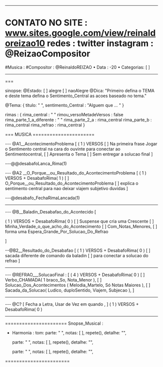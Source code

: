 
-----------------------------------------
CONTATO NO SITE : www.sites.google.com/view/reinaldoreizao10
redes : twitter instagram : @ReizaoCompositor
===
#Musica :
#Compositor : @ReinaldoREIZAO
• Data :  -20
• Categorias: [  ]

-----------------------------------------
===

sinopse:
@Estado:  [ ] alegre [  ] naoAlegre
@Dica: "Primeiro defina o TEMA e deste tema defina o Sentimento_Central as acoes baseado no tema."

@Tema: {
  titulo: " ",
  sentimento_Central : "Alguem que ... "
}

rimas : {
  rima_central : " "
  rimou_versoMetadeVersos : false
  rima_parte_1_a_diferente : " "
  rima_parte_2_a : rima_central
  rima_parte_b : rima_central
  rima_refrao : rima_central
}

=== MUSICA ======================

--- @A1__AcontecimentoProblema [
  ( 1 ) VERSOS
  [ ] Na primeira frase Jogar o Sentimento central na cara do ouvinte para conectar ao Sentimentocentral,
  [ ] Apresenta o Tema
  [ ] Sem entregar a solucao final
]



---@@desabafoLanca_Rima(1)



--- @A2 __O_Porque__ou_Resultado_do_AcontecimentoProblema [
  ( 1 ) VERSOS + DesabafoRima( 1 )
  [  ] O_Porque__ou_Resultado_do_AcontecimentoProblema
  [ ] explica o sentimento central para nao deixar viajem subjetivo duvidas
]



---@desabafo_FechaRimaLancada(1)


-----------------------------------------
--- @B__Baladin_Desabafao_do_Acontecido   [

  ( 1 ) VERSOS + DesabafoRima( 0 )
  [ ] Suspense que cria uma Crescente
  [ ] Minha_Verdade_o_que_acho_do_Acontecimento
  [ ] Com_Notas_Menores,
  [ ] forma uma Espera_Grande_Por_Solucao_Do_Refrao

]


--@B2__Resultado_do_Desabafao  [
  ( 1 ) VERSOS + DesabafoRima( 0 )
  [ ] sacada diferente de comando da baladin
  [ ] para conectar a solucao do refrao
]


-----------------------------------------
--- @REFRAO___SolucaoFinal : [
  ( 4 ) VERSOS + DesabafoRima( 0 )
  [ ] Verbo_CHAMADA( 1 braco_So, Nota_Menor ),
  [ ] Solucao_Dos_Acontecimentos ( Melodia_Martelo, Só Notas Maiores ),
  [ ] Sacada_da_Solucao( Ludico, duploSentido, Viajem, Subjecao ),
]

-----------------------------------------
--- @C?  [ Fecha a Letra,  Usar de Vez em quando ,  ]
( 1 ) VERSOS + DesabafoRima( 0 )



-----------------------------------------

======================
Snopse_Musical :

* Harmonia :
    tom:
    parte: " ", notas: [  ], repete(), detalhe: "",

    parte: " ", notas: [  ], repete(), detalhe: "",

    parte: " ", notas: [  ], repete(), detalhe: "",

=======================



